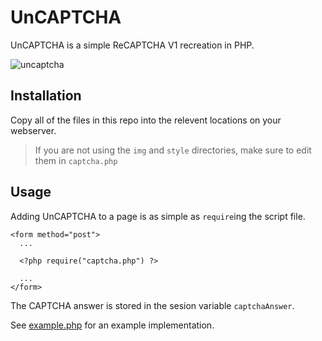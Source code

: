 # UnCAPTCHA
UnCAPTCHA is a simple ReCAPTCHA V1 recreation in PHP.

![uncaptcha](https://github.com/breadtf/uncaptcha/assets/103989916/dd5b80ea-60ff-4d20-a87c-fdd9f1ad13a8)


## Installation
Copy all of the files in this repo into the relevent locations on your webserver.

> If you are not using the `img` and `style` directories, make sure to edit them in `captcha.php`

## Usage

Adding UnCAPTCHA to a page is as simple as `require`ing the script file.

```
<form method="post">
  ...

  <?php require("captcha.php") ?>

  ...
</form>
```

The CAPTCHA answer is stored in the sesion variable `captchaAnswer`.

See [example.php](example.php) for an example implementation.
